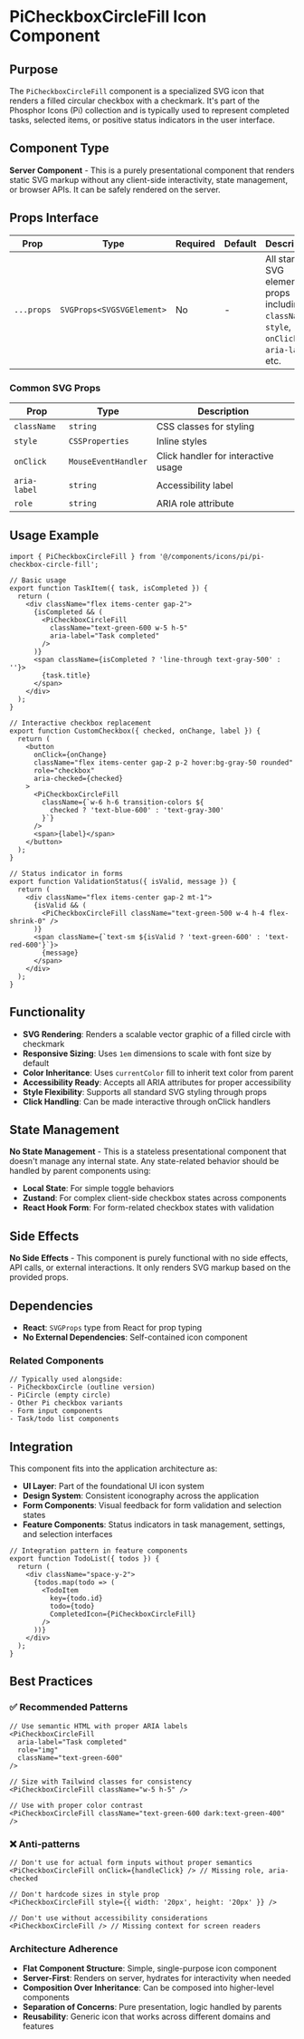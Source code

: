 # PiCheckboxCircleFill Icon Component

## Purpose
The `PiCheckboxCircleFill` component is a specialized SVG icon that renders a filled circular checkbox with a checkmark. It's part of the Phosphor Icons (Pi) collection and is typically used to represent completed tasks, selected items, or positive status indicators in the user interface.

## Component Type
**Server Component** - This is a purely presentational component that renders static SVG markup without any client-side interactivity, state management, or browser APIs. It can be safely rendered on the server.

## Props Interface

| Prop | Type | Required | Default | Description |
|------|------|----------|---------|-------------|
| `...props` | `SVGProps<SVGSVGElement>` | No | - | All standard SVG element props including `className`, `style`, `onClick`, `aria-label`, etc. |

### Common SVG Props
| Prop | Type | Description |
|------|------|-------------|
| `className` | `string` | CSS classes for styling |
| `style` | `CSSProperties` | Inline styles |
| `onClick` | `MouseEventHandler` | Click handler for interactive usage |
| `aria-label` | `string` | Accessibility label |
| `role` | `string` | ARIA role attribute |

## Usage Example

```tsx
import { PiCheckboxCircleFill } from '@/components/icons/pi/pi-checkbox-circle-fill';

// Basic usage
export function TaskItem({ task, isCompleted }) {
  return (
    <div className="flex items-center gap-2">
      {isCompleted && (
        <PiCheckboxCircleFill 
          className="text-green-600 w-5 h-5" 
          aria-label="Task completed"
        />
      )}
      <span className={isCompleted ? 'line-through text-gray-500' : ''}>
        {task.title}
      </span>
    </div>
  );
}

// Interactive checkbox replacement
export function CustomCheckbox({ checked, onChange, label }) {
  return (
    <button
      onClick={onChange}
      className="flex items-center gap-2 p-2 hover:bg-gray-50 rounded"
      role="checkbox"
      aria-checked={checked}
    >
      <PiCheckboxCircleFill 
        className={`w-6 h-6 transition-colors ${
          checked ? 'text-blue-600' : 'text-gray-300'
        }`}
      />
      <span>{label}</span>
    </button>
  );
}

// Status indicator in forms
export function ValidationStatus({ isValid, message }) {
  return (
    <div className="flex items-center gap-2 mt-1">
      {isValid && (
        <PiCheckboxCircleFill className="text-green-500 w-4 h-4 flex-shrink-0" />
      )}
      <span className={`text-sm ${isValid ? 'text-green-600' : 'text-red-600'}`}>
        {message}
      </span>
    </div>
  );
}
```

## Functionality
- **SVG Rendering**: Renders a scalable vector graphic of a filled circle with checkmark
- **Responsive Sizing**: Uses `1em` dimensions to scale with font size by default
- **Color Inheritance**: Uses `currentColor` fill to inherit text color from parent
- **Accessibility Ready**: Accepts all ARIA attributes for proper accessibility
- **Style Flexibility**: Supports all standard SVG styling through props
- **Click Handling**: Can be made interactive through onClick handlers

## State Management
**No State Management** - This is a stateless presentational component that doesn't manage any internal state. Any state-related behavior should be handled by parent components using:
- **Local State**: For simple toggle behaviors
- **Zustand**: For complex client-side checkbox states across components
- **React Hook Form**: For form-related checkbox states with validation

## Side Effects
**No Side Effects** - This component is purely functional with no side effects, API calls, or external interactions. It only renders SVG markup based on the provided props.

## Dependencies
- **React**: `SVGProps` type from React for prop typing
- **No External Dependencies**: Self-contained icon component

### Related Components
```tsx
// Typically used alongside:
- PiCheckboxCircle (outline version)
- PiCircle (empty circle)
- Other Pi checkbox variants
- Form input components
- Task/todo list components
```

## Integration
This component fits into the application architecture as:

- **UI Layer**: Part of the foundational UI icon system
- **Design System**: Consistent iconography across the application
- **Form Components**: Visual feedback for form validation and selection states
- **Feature Components**: Status indicators in task management, settings, and selection interfaces

```tsx
// Integration pattern in feature components
export function TodoList({ todos }) {
  return (
    <div className="space-y-2">
      {todos.map(todo => (
        <TodoItem 
          key={todo.id} 
          todo={todo}
          CompletedIcon={PiCheckboxCircleFill}
        />
      ))}
    </div>
  );
}
```

## Best Practices

### ✅ Recommended Patterns
```tsx
// Use semantic HTML with proper ARIA labels
<PiCheckboxCircleFill 
  aria-label="Task completed" 
  role="img"
  className="text-green-600"
/>

// Size with Tailwind classes for consistency
<PiCheckboxCircleFill className="w-5 h-5" />

// Use with proper color contrast
<PiCheckboxCircleFill className="text-green-600 dark:text-green-400" />
```

### ❌ Anti-patterns
```tsx
// Don't use for actual form inputs without proper semantics
<PiCheckboxCircleFill onClick={handleClick} /> // Missing role, aria-checked

// Don't hardcode sizes in style prop
<PiCheckboxCircleFill style={{ width: '20px', height: '20px' }} />

// Don't use without accessibility considerations
<PiCheckboxCircleFill /> // Missing context for screen readers
```

### Architecture Adherence
- **Flat Component Structure**: Simple, single-purpose icon component
- **Server-First**: Renders on server, hydrates for interactivity when needed
- **Composition Over Inheritance**: Can be composed into higher-level components
- **Separation of Concerns**: Pure presentation, logic handled by parents
- **Reusability**: Generic icon that works across different domains and features